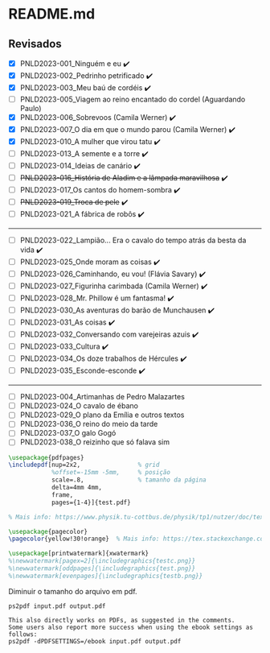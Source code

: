 README.md
======

Revisados
---------

- [x] PNLD2023-001_Ninguém e eu ✔️
- [x] PNLD2023-002_Pedrinho petrificado ✔️
- [x] PNLD2023-003_Meu baú de cordéis ✔️
- [ ] PNLD2023-005_Viagem ao reino encantado do cordel (Aguardando Paulo)
- [x] PNLD2023-006_Sobrevoos (Camila Werner) ✔️
- [x] PNLD2023-007_O dia em que o mundo parou (Camila Werner) ✔️
- [x] PNLD2023-010_A mulher que virou tatu ✔️
- [ ] PNLD2023-013_A semente e a torre ✔️
- [ ] PNLD2023-014_Ideias de canário ✔️
- [ ] ~~PNLD2023-016_História de Aladim e a lâmpada maravilhosa~~ ✔️
- [ ] PNLD2023-017_Os cantos do homem-sombra ✔️
- [ ] ~~PNLD2023-019_Troca de pele~~ ✔️
- [ ] PNLD2023-021_A fábrica de robôs ✔️
------------------------------------------------------------
- [ ] PNLD2023-022_Lampião... Era o cavalo do tempo atrás da besta da vida ✔️
- [ ] PNLD2023-025_Onde moram as coisas ✔️
- [ ] PNLD2023-026_Caminhando, eu vou! (Flávia Savary) ✔️
- [ ] PNLD2023-027_Figurinha carimbada (Camila Werner) ✔️
- [ ] PNLD2023-028_Mr. Phillow é um fantasma! ✔️
- [ ] PNLD2023-030_As aventuras do barão de Munchausen ✔️
- [ ] PNLD2023-031_As coisas ✔️
- [ ] PNLD2023-032_Conversando com varejeiras azuis ✔️
- [ ] PNLD2023-033_Cultura ✔️
- [ ] PNLD2023-034_Os doze trabalhos de Hércules ✔️
- [ ] PNLD2023-035_Esconde-esconde ✔️
------------------------------------------------------------
- [ ] PNLD2023-004_Artimanhas de Pedro Malazartes
- [ ] PNLD2023-024_O cavalo de ébano
- [ ] PNLD2023-029_O plano da Emília e outros textos
- [ ] PNLD2023-036_O reino do meio da tarde
- [ ] PNLD2023-037_O galo Gogó
- [ ] PNLD2023-038_O reizinho que só falava sim

```tex
\usepackage{pdfpages}
\includepdf[nup=2x2, 				% grid
			%offset=-15mm -5mm, 	% posição
			scale=.8, 				% tamanho da página
            delta=4mm 4mm, 			
            frame,
            pages={1-4}]{test.pdf}

% Mais info: https://www.physik.tu-cottbus.de/physik/tp1/nutzer/doc/texmf/latex/pdfpages/pdf-ex.tex
```

```tex
\usepackage{pagecolor}
\pagecolor{yellow!30!orange}  % Mais info: https://tex.stackexchange.com/questions/82498/change-background-colour-for-entire-document

```

```tex
\usepackage[printwatermark]{xwatermark}
%\newwatermark[pagex=2]{\includegraphics{testc.png}}
%\newwatermark[oddpages]{\includegraphics{test.png}}
%\newwatermark[evenpages]{\includegraphics{testb.png}}

```

Diminuir o tamanho do arquivo em pdf.
```shell
ps2pdf input.pdf output.pdf

This also directly works on PDFs, as suggested in the comments.
Some users also report more success when using the ebook settings as follows:
ps2pdf -dPDFSETTINGS=/ebook input.pdf output.pdf

```
